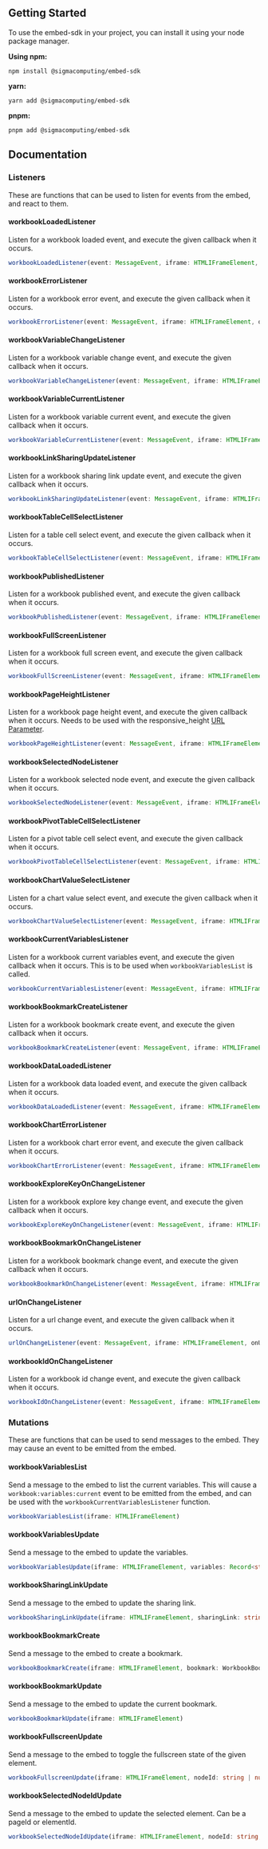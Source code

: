 ## Getting Started

To use the embed-sdk in your project, you can install it using your node package manager.

**Using npm:**

```code
npm install @sigmacomputing/embed-sdk
```

**yarn:**

```code
yarn add @sigmacomputing/embed-sdk
```

**pnpm:**

```code
pnpm add @sigmacomputing/embed-sdk
```

## Documentation

### Listeners

These are functions that can be used to listen for events from the embed, and react to them.

#### workbookLoadedListener

Listen for a workbook loaded event, and execute the given callback when it occurs.

```typescript
workbookLoadedListener(event: MessageEvent, iframe: HTMLIFrameElement, onLoaded: (event: WorkbookLoadedEvent) => void)
```

#### workbookErrorListener

Listen for a workbook error event, and execute the given callback when it occurs.

```typescript
workbookErrorListener(event: MessageEvent, iframe: HTMLIFrameElement, onError: (event: WorkbookErrorEvent) => void)
```

#### workbookVariableChangeListener

Listen for a workbook variable change event, and execute the given callback when it occurs.

```typescript
workbookVariableChangeListener(event: MessageEvent, iframe: HTMLIFrameElement, onVariable: (event: WorkbookVariableOnChangeEvent) => void)
```

#### workbookVariableCurrentListener

Listen for a workbook variable current event, and execute the given callback when it occurs.

```typescript
workbookVariableCurrentListener(event: MessageEvent, iframe: HTMLIFrameElement, onVariable: (event: WorkbookVariableCurrentEvent) => void)
```

#### workbookLinkSharingUpdateListener

Listen for a workbook sharing link update event, and execute the given callback when it occurs.

```typescript
workbookLinkSharingUpdateListener(event: MessageEvent, iframe: HTMLIFrameElement, onVariable: (event: WorkbookSharingLinkUpdateEvent) => void)
```

#### workbookTableCellSelectListener

Listen for a table cell select event, and execute the given callback when it occurs.

```typescript
workbookTableCellSelectListener(event: MessageEvent, iframe: HTMLIFrameElement, onTableCellSelect: (event: WorkbookTableCellSelectEvent) => void)
```

#### workbookPublishedListener

Listen for a workbook published event, and execute the given callback when it occurs.

```typescript
workbookPublishedListener(event: MessageEvent, iframe: HTMLIFrameElement, onPublished: (event: WorkbookPublishedEvent) => void)
```

#### workbookFullScreenListener

Listen for a workbook full screen event, and execute the given callback when it occurs.

```typescript
workbookFullScreenListener(event: MessageEvent, iframe: HTMLIFrameElement, onFullScreen: (event: WorkbookFullScreenEvent) => void)
```

#### workbookPageHeightListener

Listen for a workbook page height event, and execute the given callback when it occurs. Needs to be used with the responsive_height [URL Parameter](https://help.sigmacomputing.com/docs/embed-url-parameters).

```typescript
workbookPageHeightListener(event: MessageEvent, iframe: HTMLIFrameElement, onPageHeight: (event: WorkbookPageHeightEvent) => void)
```

#### workbookSelectedNodeListener

Listen for a workbook selected node event, and execute the given callback when it occurs.

```typescript
workbookSelectedNodeListener(event: MessageEvent, iframe: HTMLIFrameElement, onPageSelectedNode: (event: WorkbookSelectedNodeEvent) => void)
```

#### workbookPivotTableCellSelectListener

Listen for a pivot table cell select event, and execute the given callback when it occurs.

```typescript
workbookPivotTableCellSelectListener(event: MessageEvent, iframe: HTMLIFrameElement, onPivotTableCellSelect: (event: WorkbookPivotTableCellSelectEvent) => void)
```

#### workbookChartValueSelectListener

Listen for a chart value select event, and execute the given callback when it occurs.

```typescript
workbookChartValueSelectListener(event: MessageEvent, iframe: HTMLIFrameElement, onChartValueSelect: (event: WorkbookChartValueSelectEvent) => void)
```

#### workbookCurrentVariablesListener

Listen for a workbook current variables event, and execute the given callback when it occurs. This is to be used when `workbookVariablesList` is called.

```typescript
workbookCurrentVariablesListener(event: MessageEvent, iframe: HTMLIFrameElement, onCurrentVariables: (event: WorkbookCurrentVariablesEvent) => void)
```

#### workbookBookmarkCreateListener

Listen for a workbook bookmark create event, and execute the given callback when it occurs.

```typescript
workbookBookmarkCreateListener(event: MessageEvent, iframe: HTMLIFrameElement, onBookmarkCreate: (event: WorkbookBookmarkOnCreateEvent) => void)
```

#### workbookDataLoadedListener

Listen for a workbook data loaded event, and execute the given callback when it occurs.

```typescript
workbookDataLoadedListener(event: MessageEvent, iframe: HTMLIFrameElement, onWorkbookDataLoaded: (event: WorkbookDataLoadedEvent) => void)
```

#### workbookChartErrorListener

Listen for a workbook chart error event, and execute the given callback when it occurs.

```typescript
workbookChartErrorListener(event: MessageEvent, iframe: HTMLIFrameElement, onChartError: (event: WorkbookChartErrorEvent) => void)
```

#### workbookExploreKeyOnChangeListener

Listen for a workbook explore key change event, and execute the given callback when it occurs.

```typescript
workbookExploreKeyOnChangeListener(event: MessageEvent, iframe: HTMLIFrameElement, onExploreKeyOnChange: (event: WorkbookExploreKeyOnChangeEvent) => void)
```

#### workbookBookmarkOnChangeListener

Listen for a workbook bookmark change event, and execute the given callback when it occurs.

```typescript
workbookBookmarkOnChangeListener(event: MessageEvent, iframe: HTMLIFrameElement, onBookmarkChange: (event: WorkbookBookmarkOnChangeEvent) => void)
```

#### urlOnChangeListener

Listen for a url change event, and execute the given callback when it occurs.

```typescript
urlOnChangeListener(event: MessageEvent, iframe: HTMLIFrameElement, onUrlChange: (event: UrlOnChangeEvent) => void)
```

#### workbookIdOnChangeListener

Listen for a workbook id change event, and execute the given callback when it occurs.

```typescript
workbookIdOnChangeListener(event: MessageEvent, iframe: HTMLIFrameElement, onWorkbookIdChange: (event: WorkbookIdOnChangeEvent) => void)
```

### Mutations

These are functions that can be used to send messages to the embed. They may cause an event to be emitted from the embed.

#### workbookVariablesList

Send a message to the embed to list the current variables. This will cause a `workbook:variables:current` event to be emitted from the embed, and can be used with the `workbookCurrentVariablesListener` function.

```typescript
workbookVariablesList(iframe: HTMLIFrameElement)
```

#### workbookVariablesUpdate

Send a message to the embed to update the variables.

```typescript
workbookVariablesUpdate(iframe: HTMLIFrameElement, variables: Record<string, string>)
```

#### workbookSharingLinkUpdate

Send a message to the embed to update the sharing link.

```typescript
workbookSharingLinkUpdate(iframe: HTMLIFrameElement, sharingLink: string | null, sharingExplorationLink?: string | null)
```

#### workbookBookmarkCreate

Send a message to the embed to create a bookmark.

```typescript
workbookBookmarkCreate(iframe: HTMLIFrameElement, bookmark: WorkbookBookmarkCreateEvent)
```

#### workbookBookmarkUpdate

Send a message to the embed to update the current bookmark.

```typescript
workbookBookmarkUpdate(iframe: HTMLIFrameElement)
```

#### workbookFullscreenUpdate

Send a message to the embed to toggle the fullscreen state of the given element.

```typescript
workbookFullscreenUpdate(iframe: HTMLIFrameElement, nodeId: string | null)
```

#### workbookSelectedNodeIdUpdate

Send a message to the embed to update the selected element. Can be a pageId or elementId.

```typescript
workbookSelectedNodeIdUpdate(iframe: HTMLIFrameElement, nodeId: string, nodeType: "element" | "page")
```
